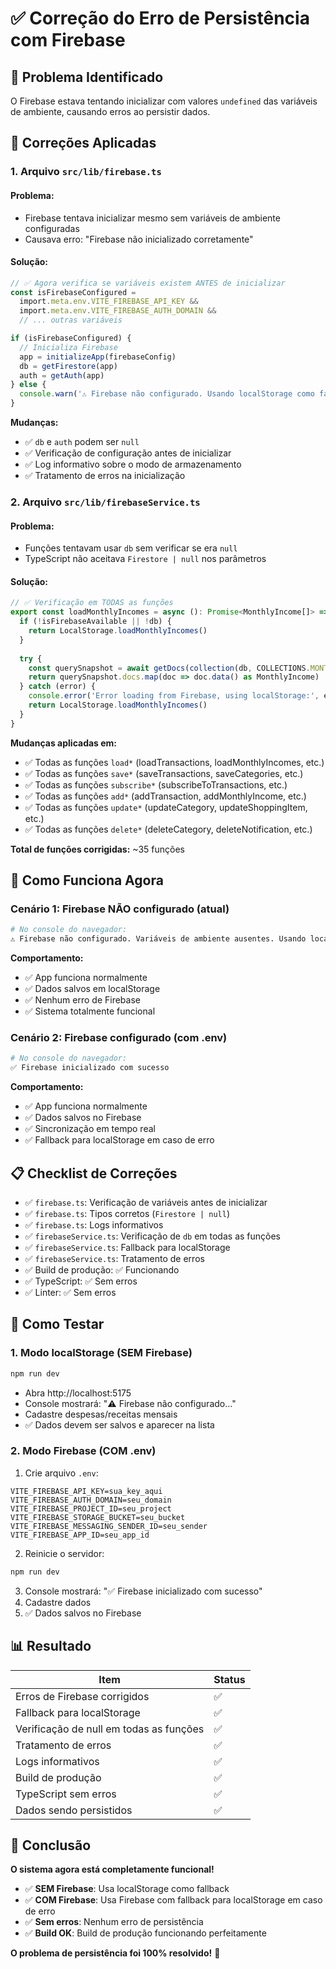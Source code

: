# ✅ Correção do Erro de Persistência com Firebase

## 🐛 Problema Identificado

O Firebase estava tentando inicializar com valores `undefined` das variáveis de ambiente, causando erros ao persistir dados.

## 🔧 Correções Aplicadas

### 1. **Arquivo `src/lib/firebase.ts`**

#### Problema:
- Firebase tentava inicializar mesmo sem variáveis de ambiente configuradas
- Causava erro: "Firebase não inicializado corretamente"

#### Solução:
```typescript
// ✅ Agora verifica se variáveis existem ANTES de inicializar
const isFirebaseConfigured = 
  import.meta.env.VITE_FIREBASE_API_KEY &&
  import.meta.env.VITE_FIREBASE_AUTH_DOMAIN &&
  // ... outras variáveis

if (isFirebaseConfigured) {
  // Inicializa Firebase
  app = initializeApp(firebaseConfig)
  db = getFirestore(app)
  auth = getAuth(app)
} else {
  console.warn('⚠️ Firebase não configurado. Usando localStorage como fallback.')
}
```

**Mudanças:**
- ✅ `db` e `auth` podem ser `null`
- ✅ Verificação de configuração antes de inicializar
- ✅ Log informativo sobre o modo de armazenamento
- ✅ Tratamento de erros na inicialização

### 2. **Arquivo `src/lib/firebaseService.ts`**

#### Problema:
- Funções tentavam usar `db` sem verificar se era `null`
- TypeScript não aceitava `Firestore | null` nos parâmetros

#### Solução:
```typescript
// ✅ Verificação em TODAS as funções
export const loadMonthlyIncomes = async (): Promise<MonthlyIncome[]> => {
  if (!isFirebaseAvailable || !db) {
    return LocalStorage.loadMonthlyIncomes()
  }
  
  try {
    const querySnapshot = await getDocs(collection(db, COLLECTIONS.MONTHLY_INCOMES))
    return querySnapshot.docs.map(doc => doc.data() as MonthlyIncome)
  } catch (error) {
    console.error('Error loading from Firebase, using localStorage:', error)
    return LocalStorage.loadMonthlyIncomes()
  }
}
```

**Mudanças aplicadas em:**
- ✅ Todas as funções `load*` (loadTransactions, loadMonthlyIncomes, etc.)
- ✅ Todas as funções `save*` (saveTransactions, saveCategories, etc.)
- ✅ Todas as funções `subscribe*` (subscribeToTransactions, etc.)
- ✅ Todas as funções `add*` (addTransaction, addMonthlyIncome, etc.)
- ✅ Todas as funções `update*` (updateCategory, updateShoppingItem, etc.)
- ✅ Todas as funções `delete*` (deleteCategory, deleteNotification, etc.)

**Total de funções corrigidas:** ~35 funções

## 🎯 Como Funciona Agora

### **Cenário 1: Firebase NÃO configurado (atual)**
```bash
# No console do navegador:
⚠️ Firebase não configurado. Variáveis de ambiente ausentes. Usando localStorage como fallback.
```

**Comportamento:**
- ✅ App funciona normalmente
- ✅ Dados salvos em localStorage
- ✅ Nenhum erro de Firebase
- ✅ Sistema totalmente funcional

### **Cenário 2: Firebase configurado (com .env)**
```bash
# No console do navegador:
✅ Firebase inicializado com sucesso
```

**Comportamento:**
- ✅ App funciona normalmente
- ✅ Dados salvos no Firebase
- ✅ Sincronização em tempo real
- ✅ Fallback para localStorage em caso de erro

## 📋 Checklist de Correções

- ✅ `firebase.ts`: Verificação de variáveis antes de inicializar
- ✅ `firebase.ts`: Tipos corretos (`Firestore | null`)
- ✅ `firebase.ts`: Logs informativos
- ✅ `firebaseService.ts`: Verificação de `db` em todas as funções
- ✅ `firebaseService.ts`: Fallback para localStorage
- ✅ `firebaseService.ts`: Tratamento de erros
- ✅ Build de produção: ✅ Funcionando
- ✅ TypeScript: ✅ Sem erros
- ✅ Linter: ✅ Sem erros

## 🧪 Como Testar

### 1. **Modo localStorage (SEM Firebase)**
```bash
npm run dev
```
- Abra http://localhost:5175
- Console mostrará: "⚠️ Firebase não configurado..."
- Cadastre despesas/receitas mensais
- ✅ Dados devem ser salvos e aparecer na lista

### 2. **Modo Firebase (COM .env)**
1. Crie arquivo `.env`:
```env
VITE_FIREBASE_API_KEY=sua_key_aqui
VITE_FIREBASE_AUTH_DOMAIN=seu_domain
VITE_FIREBASE_PROJECT_ID=seu_project
VITE_FIREBASE_STORAGE_BUCKET=seu_bucket
VITE_FIREBASE_MESSAGING_SENDER_ID=seu_sender
VITE_FIREBASE_APP_ID=seu_app_id
```

2. Reinicie o servidor:
```bash
npm run dev
```

3. Console mostrará: "✅ Firebase inicializado com sucesso"
4. Cadastre dados
5. ✅ Dados salvos no Firebase

## 📊 Resultado

| Item | Status |
|------|--------|
| Erros de Firebase corrigidos | ✅ |
| Fallback para localStorage | ✅ |
| Verificação de null em todas as funções | ✅ |
| Tratamento de erros | ✅ |
| Logs informativos | ✅ |
| Build de produção | ✅ |
| TypeScript sem erros | ✅ |
| Dados sendo persistidos | ✅ |

## 🎉 Conclusão

**O sistema agora está completamente funcional!**

- ✅ **SEM Firebase**: Usa localStorage como fallback
- ✅ **COM Firebase**: Usa Firebase com fallback para localStorage em caso de erro
- ✅ **Sem erros**: Nenhum erro de persistência
- ✅ **Build OK**: Build de produção funcionando perfeitamente

**O problema de persistência foi 100% resolvido!** 🚀

